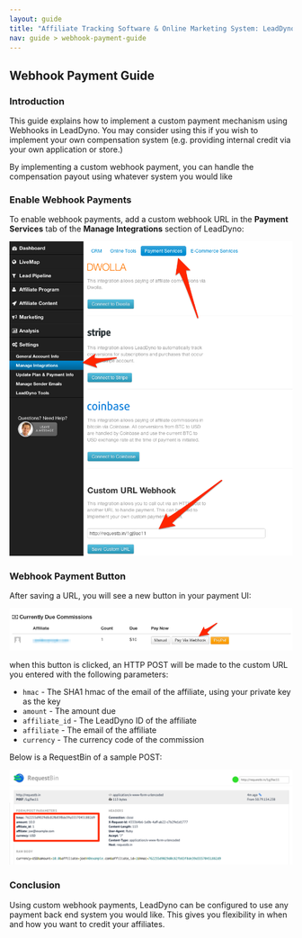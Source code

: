 ```yaml
---
layout: guide
title: "Affiliate Tracking Software & Online Marketing System: LeadDyno"
nav: guide > webhook-payment-guide
---
```


## Webhook Payment Guide

### Introduction

This guide explains how to implement a custom payment mechanism using Webhooks in LeadDyno.  You may consider
using this if you wish to implement your own compensation system (e.g. providing internal credit via your
own application or store.)

By implementing a custom webhook payment, you can handle the compensation payout using whatever system you would
like

### Enable Webhook Payments

To enable webhook payments, add a custom webhook URL in the **Payment Services** tab of the **Manage Integrations**
section of LeadDyno:

![Settings](/img/webhook-config.png)

### Webhook Payment Button

After saving a URL, you will see a new button in your payment UI:

![Settings](/img/webhook-btn.png)

when this button is clicked, an HTTP POST will be made to the custom URL you entered with the following
parameters:

* `hmac` - The SHA1 hmac of the email of the affiliate, using your private key as the key
* `amount` - The amount due
* `affiliate_id` - The LeadDyno ID of the affiliate
* `affiliate` - The email of the affiliate
* `currency` - The currency code of the commission

Below is a RequestBin of a sample POST:

![Settings](/img/webhook-sample-request.png)

### Conclusion

Using custom webhook payments, LeadDyno can be configured to use any payment back end system you would like.
This gives you flexibility in when and how you want to credit your affiliates.
